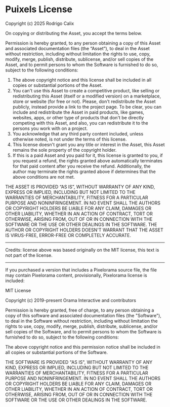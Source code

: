 # Puixels License

Copyright (c) 2025 Rodrigo Calix

On copying or distributing the Asset, you accept the terms below.

Permission is hereby granted, to any person obtaining a copy of this Asset and associated documentation files (the “Asset”), to deal in the Asset without restriction, including without limitation the rights to use, copy, modify, merge, publish, distribute, sublicense, and/or sell copies of the Asset, and to permit persons to whom the Software is furnished to do so, subject to the following conditions:

1. The above copyright notice and this license shall be included in all copies or substantial portions of the Asset.
2. You can't use this Asset to create a competitive product, like selling or redistributing this Asset (itself or a modified version) on a marketplace, store or website (for free or not). Please, don't redistribute the Asset publicly, instead provide a link to the project page. To be clear, you can include and redistribute the Asset in paid products, like games, websites, apps, or other type of products that don't be directly competing with this Asset, and also, you can redistribute it to the persons you work with on a project.
3. You acknowledge that any third party content included, unless otherwise noted, is not under the terms of this license.
4. This license doesn't grant you any title or interest in the Asset, this Asset remains the sole property of the copyright holder.
5. If this is a paid Asset and you paid for it, this license is granted to you, if you request a refund, the rights granted above automatically terminates for that paid content after you receive the refund. Additionally, the author may terminate the rights granted above if determines that the above conditions are not met.

THE ASSET IS PROVIDED “AS IS”, WITHOUT WARRANTY OF ANY KIND, EXPRESS OR IMPLIED, INCLUDING BUT NOT LIMITED TO THE WARRANTIES OF MERCHANTABILITY, FITNESS FOR A PARTICULAR PURPOSE AND NONINFRINGEMENT. IN NO EVENT SHALL THE AUTHORS OR COPYRIGHT HOLDERS BE LIABLE FOR ANY CLAIM, DAMAGES OR OTHER LIABILITY, WHETHER IN AN ACTION OF CONTRACT, TORT OR OTHERWISE, ARISING FROM, OUT OF OR IN CONNECTION WITH THE SOFTWARE OR THE USE OR OTHER DEALINGS IN THE SOFTWARE. THE AUTHOR OR COPYRIGHT HOLDERS DOESN'T WARRANT THAT THE ASSET IS VIRUS-FREE, ERROR-FREE OR COMPLETELY ACCURATE.

---

Credits: license above was based originally on the MIT license, this text is not part of the license.

---

If you purchased a version that includes a Pixelorama source file, the file may contain Pixelorama content, provisionally, Pixelorama license is included:

MIT License

Copyright (c) 2019-present Orama Interactive and contributors

Permission is hereby granted, free of charge, to any person obtaining a copy
of this software and associated documentation files (the "Software"), to deal
in the Software without restriction, including without limitation the rights
to use, copy, modify, merge, publish, distribute, sublicense, and/or sell
copies of the Software, and to permit persons to whom the Software is
furnished to do so, subject to the following conditions:

The above copyright notice and this permission notice shall be included in all
copies or substantial portions of the Software.

THE SOFTWARE IS PROVIDED "AS IS", WITHOUT WARRANTY OF ANY KIND, EXPRESS OR
IMPLIED, INCLUDING BUT NOT LIMITED TO THE WARRANTIES OF MERCHANTABILITY,
FITNESS FOR A PARTICULAR PURPOSE AND NONINFRINGEMENT. IN NO EVENT SHALL THE
AUTHORS OR COPYRIGHT HOLDERS BE LIABLE FOR ANY CLAIM, DAMAGES OR OTHER
LIABILITY, WHETHER IN AN ACTION OF CONTRACT, TORT OR OTHERWISE, ARISING FROM,
OUT OF OR IN CONNECTION WITH THE SOFTWARE OR THE USE OR OTHER DEALINGS IN THE
SOFTWARE.
